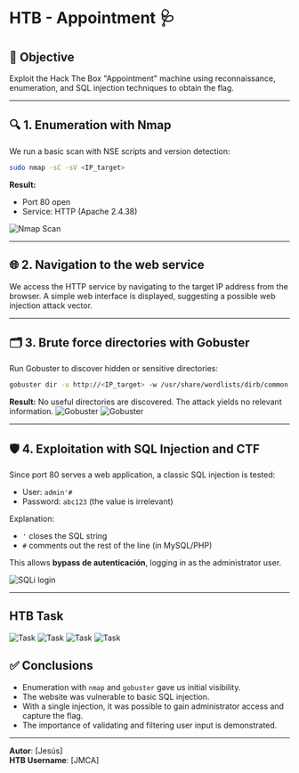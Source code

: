 # HTB - Appointment 🩺

## 📌 Objective

Exploit the Hack The Box "Appointment" machine using reconnaissance, enumeration, and SQL injection techniques to obtain the flag.

---

## 🔍 1. Enumeration with Nmap

We run a basic scan with NSE scripts and version detection:

```bash
sudo nmap -sC -sV <IP_target>
```

**Result:**
- Port 80 open
- Service: HTTP (Apache 2.4.38)

![Nmap Scan](images/nmap.png)

---

## 🌐 2. Navigation to the web service

We access the HTTP service by navigating to the target IP address from the browser. A simple web interface is displayed, suggesting a possible web injection attack vector.

---

## 🗂️ 3. Brute force directories with Gobuster

Run Gobuster to discover hidden or sensitive directories:

```bash
gobuster dir -u http://<IP_target> -w /usr/share/wordlists/dirb/common.txt
```

**Result:**
No useful directories are discovered. The attack yields no relevant information.
![Gobuster](images/gobuster_help.png)
![Gobuster](images/gobuster_com.png)

---

## 🛡️ 4. Exploitation with SQL Injection and CTF

Since port 80 serves a web application, a classic SQL injection is tested:

- User: `admin'#`
- Password: `abc123` (the value is irrelevant)

Explanation:
- `'` closes the SQL string
- `#` comments out the rest of the line (in MySQL/PHP)

This allows **bypass de autenticación**, logging in as the administrator user.

![SQLi login](images/SQL_injection_result.png)

---

## HTB Task
![Task](images/Task123.png)
![Task](images/Task456.png)
![Task](images/Task78.png)
![Task](images/Task910Flag.png)

## ✅ Conclusions

- Enumeration with `nmap` and `gobuster` gave us initial visibility.
- The website was vulnerable to basic SQL injection.
- With a single injection, it was possible to gain administrator access and capture the flag.
- The importance of validating and filtering user input is demonstrated.
---

**Autor**: [Jesús]  
**HTB Username**: [JMCA]  
